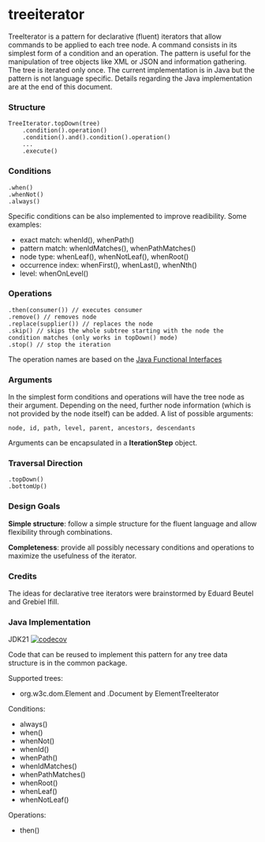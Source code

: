 # treeiterator

TreeIterator is a pattern for declarative (fluent) iterators that allow commands to be applied to each tree node. A command consists in its simplest form of a condition and an operation. The pattern is useful for the manipulation of tree objects like XML or JSON and information gathering. The tree is iterated only once. The current implementation is in Java but the pattern is not language specific.
Details regarding the Java implementation are at the end of this document.

### Structure

    TreeIterator.topDown(tree)
        .condition().operation()
        .condition().and().condition().operation()
        ...
        .execute()
    
### Conditions

    .when()
    .whenNot()
    .always()
    
Specific conditions can be also implemented to improve readibility. Some examples:

 - exact match: whenId(), whenPath()
 - pattern match: whenIdMatches(), whenPathMatches()
 - node type: whenLeaf(), whenNotLeaf(), whenRoot()
 - occurrence index: whenFirst(), whenLast(), whenNth()
 - level: whenOnLevel()
 
### Operations

    .then(consumer()) // executes consumer 
    .remove() // removes node 
    .replace(supplier()) // replaces the node
    .skip() // skips the whole subtree starting with the node the condition matches (only works in topDown() mode)
    .stop() // stop the iteration
    
The operation names are based on the [Java Functional Interfaces](https://docs.oracle.com/javase/8/docs/api/java/util/function/package-summary.html)

### Arguments

In the simplest form conditions and operations will have the tree node as their argument.
Depending on the need, further node information (which is not provided by the node itself) can be added.
A list of possible arguments:

	node, id, path, level, parent, ancestors, descendants

Arguments can be encapsulated in a **IterationStep** object.

### Traversal Direction

    .topDown()
    .bottomUp()
    
### Design Goals

**Simple structure**: follow a simple structure for the fluent language and allow flexibility through combinations.

**Completeness**: provide all possibly necessary conditions and operations to maximize the usefulness of the iterator.

### Credits

The ideas for declarative tree iterators were brainstormed by Eduard Beutel and Grebiel Ifill.

### Java Implementation

JDK21 [![codecov](https://codecov.io/gh/eduardbeutel/treeiterator/graph/badge.svg?token=QDND4FUF1R)](https://codecov.io/gh/eduardbeutel/treeiterator)

Code that can be reused to implement this pattern for any tree data structure is in the common package.

Supported trees:

- org.w3c.dom.Element and .Document by ElementTreeIterator

Conditions:

- always()
- when()
- whenNot()
- whenId()
- whenPath()
- whenIdMatches()
- whenPathMatches()
- whenRoot()
- whenLeaf()
- whenNotLeaf()

Operations:

- then()
